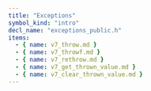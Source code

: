```yaml
---
title: "Exceptions"
symbol_kind: "intro"
decl_name: "exceptions_public.h"
items:
  - { name: v7_throw.md }
  - { name: v7_throwf.md }
  - { name: v7_rethrow.md }
  - { name: v7_get_thrown_value.md }
  - { name: v7_clear_thrown_value.md }
---
```




